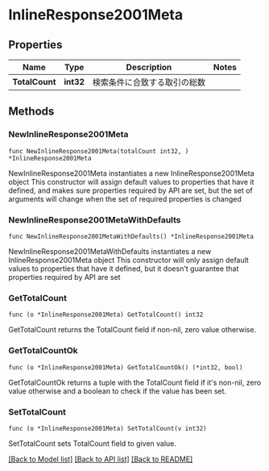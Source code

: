 # InlineResponse2001Meta

## Properties

Name | Type | Description | Notes
------------ | ------------- | ------------- | -------------
**TotalCount** | **int32** | 検索条件に合致する取引の総数 | 

## Methods

### NewInlineResponse2001Meta

`func NewInlineResponse2001Meta(totalCount int32, ) *InlineResponse2001Meta`

NewInlineResponse2001Meta instantiates a new InlineResponse2001Meta object
This constructor will assign default values to properties that have it defined,
and makes sure properties required by API are set, but the set of arguments
will change when the set of required properties is changed

### NewInlineResponse2001MetaWithDefaults

`func NewInlineResponse2001MetaWithDefaults() *InlineResponse2001Meta`

NewInlineResponse2001MetaWithDefaults instantiates a new InlineResponse2001Meta object
This constructor will only assign default values to properties that have it defined,
but it doesn't guarantee that properties required by API are set

### GetTotalCount

`func (o *InlineResponse2001Meta) GetTotalCount() int32`

GetTotalCount returns the TotalCount field if non-nil, zero value otherwise.

### GetTotalCountOk

`func (o *InlineResponse2001Meta) GetTotalCountOk() (*int32, bool)`

GetTotalCountOk returns a tuple with the TotalCount field if it's non-nil, zero value otherwise
and a boolean to check if the value has been set.

### SetTotalCount

`func (o *InlineResponse2001Meta) SetTotalCount(v int32)`

SetTotalCount sets TotalCount field to given value.



[[Back to Model list]](../README.md#documentation-for-models) [[Back to API list]](../README.md#documentation-for-api-endpoints) [[Back to README]](../README.md)


